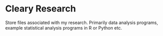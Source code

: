 # **Cleary Research**
 Store files associated with my research. Primarily data analysis programs, example statistical analysis programs in R or Python etc. 
